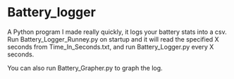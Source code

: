 # Battery_logger

A Python program I made really quickly, it logs your battery stats into a csv.
Run Battery_Logger_Runney.py on startup and it will read the specified X seconds
from Time_In_Seconds.txt, and run Battery_Logger.py every X seconds.

You can also run Battery_Grapher.py to graph the log.
